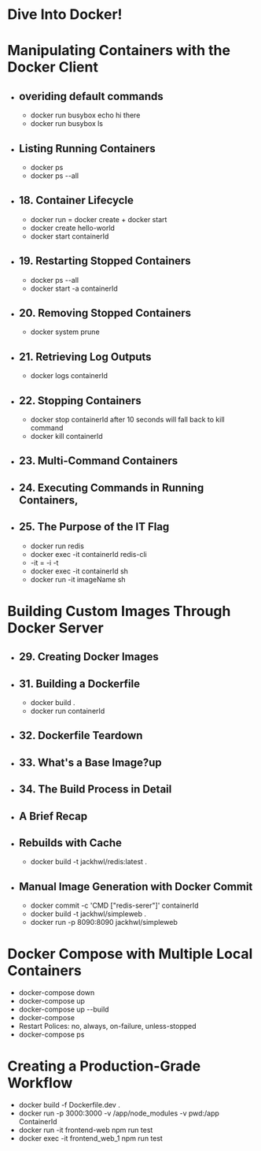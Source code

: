 # Dive Into Docker!
# Manipulating Containers with the Docker Client
  * ## overiding default commands
    * docker run busybox echo hi there
    * docker run busybox ls
  * ## Listing Running Containers 
    * docker ps
    * docker ps --all
  * ## 18. Container Lifecycle 
    * docker run = docker create + docker start
    * docker create hello-world
    * docker start containerId
  * ## 19. Restarting Stopped Containers
    * docker ps --all
    * docker start -a containerId
  * ## 20. Removing Stopped Containers
    * docker system prune
  * ## 21. Retrieving Log Outputs
    * docker logs containerId
  * ## 22. Stopping Containers
    * docker stop containerId after 10 seconds will fall back to kill command
    * docker kill containerId
  * ## 23. Multi-Command Containers
  * ## 24. Executing Commands in Running Containers, 
  * ## 25. The Purpose of the IT Flag
    * docker run redis
    * docker exec -it containerId redis-cli
    * -it = -i -t
    * docker exec -it containerId sh
    * docker run -it imageName sh
# Building Custom Images Through Docker Server
  * ## 29. Creating Docker Images
  * ## 31. Building a Dockerfile
    * docker build .
    * docker run containerId
  * ## 32. Dockerfile Teardown
  * ## 33. What's a Base Image?up
  * ## 34. The Build Process in Detail
  * ## A Brief Recap
  * ## Rebuilds with Cache
    * docker build -t jackhwl/redis:latest .
  * ## Manual Image Generation with Docker Commit
    * docker commit -c 'CMD ["redis-serer"]' containerId
    * docker build -t jackhwl/simpleweb .
    * docker run -p 8090:8090 jackhwl/simpleweb
# Docker Compose with Multiple Local Containers
  * docker-compose down
  * docker-compose up
  * docker-compose up --build
  * docker-compose 
  * Restart Polices: no, always, on-failure, unless-stopped
  * docker-compose ps
# Creating a Production-Grade Workflow
  * docker build -f Dockerfile.dev .
  * docker run -p 3000:3000 -v /app/node_modules -v pwd:/app ContainerId
  * docker run -it frontend-web npm run test
  * docker exec -it frontend_web_1 npm run test
